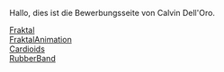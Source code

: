 Hallo, dies ist die Bewerbungsseite von Calvin Dell'Oro.

[Fraktal](Code/Fraktal/start.html)  
[FraktalAnimation](Code/FraktalAnimation/start.html)  
[Cardioids](Code/Cardioids/start.html)  
[RubberBand](Code/RubberBand/start.html)
